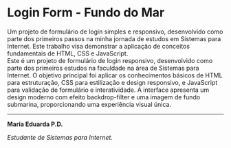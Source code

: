 # Login Form - Fundo do Mar 

Um projeto de formulário de login simples e responsivo, desenvolvido como parte dos primeiros 
passos na minha jornada de estudos em Sistemas para Internet. Este trabalho visa demonstrar 
a aplicação de conceitos fundamentais de HTML, CSS e JavaScript. <br>
Este é um projeto de formulário de login responsivo, desenvolvido como parte dos primeiros estudos 
na faculdade na área de Sistemas para Internet. O objetivo principal foi aplicar os conhecimentos 
básicos de HTML para estruturação, CSS para estilização e design responsivo, e JavaScript para 
validação de formulário e interatividade. A interface apresenta um design moderno com efeito 
backdrop-filter e uma imagem de fundo submarina, proporcionando uma experiência visual única.

---

<p ><strong>Maria Eduarda P.D.</strong></p>
<p><i>Estudante de Sistemas para Internet.</i></p>

